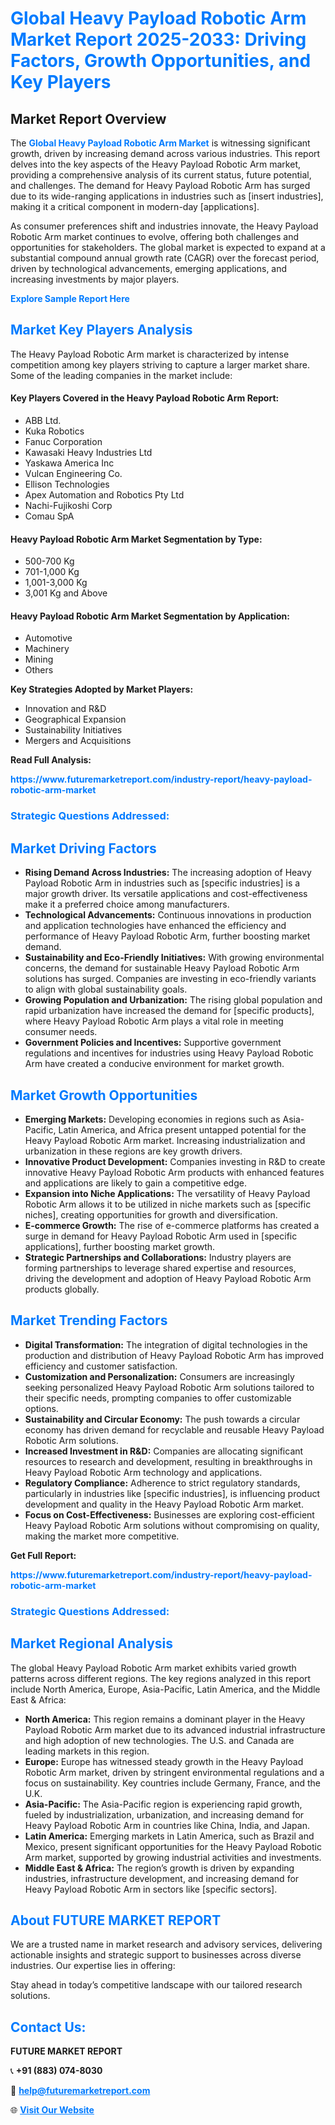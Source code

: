 <h1 style="color: #007BFF;">Global Heavy Payload Robotic Arm Market Report 2025-2033: Driving Factors, Growth Opportunities, and Key Players</h1>

<section id="overview">
<h2>Market Report Overview</h2>
<p>The <a href="https://www.futuremarketreport.com/industry-report/heavy-payload-robotic-arm-market" style="color: #007BFF; text-decoration: none;"><strong>Global Heavy Payload Robotic Arm Market</strong></a> is witnessing significant growth, driven by increasing demand across various industries. This report delves into the key aspects of the Heavy Payload Robotic Arm market, providing a comprehensive analysis of its current status, future potential, and challenges. The demand for Heavy Payload Robotic Arm has surged due to its wide-ranging applications in industries such as [insert industries], making it a critical component in modern-day [applications].</p>
<p>As consumer preferences shift and industries innovate, the Heavy Payload Robotic Arm market continues to evolve, offering both challenges and opportunities for stakeholders. The global market is expected to expand at a substantial compound annual growth rate (CAGR) over the forecast period, driven by technological advancements, emerging applications, and increasing investments by major players.</p>
</section>

<section id="overview">
<p><a href="https://www.futuremarketreport.com/request-sample/reportId=45896" style="color: #007BFF; text-decoration: none;"><strong>Explore Sample Report Here</strong></a></p>
</section>

<section id="key-players">
<h2 style="color: #007BFF;">Market Key Players Analysis</h2>
<p>The Heavy Payload Robotic Arm market is characterized by intense competition among key players striving to capture a larger market share. Some of the leading companies in the market include:</p>
<h4>Key Players Covered in the Heavy Payload Robotic Arm Report:</h4>
<ul><li>ABB Ltd.</li><li>Kuka Robotics</li><li>Fanuc Corporation</li><li>Kawasaki Heavy Industries Ltd</li><li>Yaskawa America Inc</li><li>Vulcan Engineering Co.</li><li>Ellison Technologies</li><li>Apex Automation and Robotics Pty Ltd</li><li>Nachi-Fujikoshi Corp</li><li>Comau SpA</li></ul>
<h4>Heavy Payload Robotic Arm Market Segmentation by Type:</h4>
<ul><li>500-700 Kg</li><li>701-1,000 Kg</li><li>1,001-3,000 Kg</li><li>3,001 Kg and Above</li></ul>

<h4>Heavy Payload Robotic Arm Market Segmentation by Application:</h4>
<ul><li>Automotive</li><li>Machinery</li><li>Mining</li><li>Others</li></ul>
<p><strong>Key Strategies Adopted by Market Players:</strong></p>
<ul>
<li>Innovation and R&D</li>
<li>Geographical Expansion</li>
<li>Sustainability Initiatives</li>
<li>Mergers and Acquisitions</li>
</ul>
</section>

<section>
<p><strong>Read Full Analysis: </strong></p><a href="https://www.futuremarketreport.com/industry-report/heavy-payload-robotic-arm-market" style="color: #007BFF; text-decoration: none;"><strong>https://www.futuremarketreport.com/industry-report/heavy-payload-robotic-arm-market</strong></a>
<h3 style="color: #007BFF;">Strategic Questions Addressed:</h3>
</section>

<section id="driving-factors">
<h2 style="color: #007BFF;">Market Driving Factors</h2>
<ul>
<li><strong>Rising Demand Across Industries:</strong> The increasing adoption of Heavy Payload Robotic Arm in industries such as [specific industries] is a major growth driver. Its versatile applications and cost-effectiveness make it a preferred choice among manufacturers.</li>
<li><strong>Technological Advancements:</strong> Continuous innovations in production and application technologies have enhanced the efficiency and performance of Heavy Payload Robotic Arm, further boosting market demand.</li>
<li><strong>Sustainability and Eco-Friendly Initiatives:</strong> With growing environmental concerns, the demand for sustainable Heavy Payload Robotic Arm solutions has surged. Companies are investing in eco-friendly variants to align with global sustainability goals.</li>
<li><strong>Growing Population and Urbanization:</strong> The rising global population and rapid urbanization have increased the demand for [specific products], where Heavy Payload Robotic Arm plays a vital role in meeting consumer needs.</li>
<li><strong>Government Policies and Incentives:</strong> Supportive government regulations and incentives for industries using Heavy Payload Robotic Arm have created a conducive environment for market growth.</li>
</ul>
</section>

<section id="growth-opportunities">
<h2 style="color: #007BFF;">Market Growth Opportunities</h2>
<ul>
<li><strong>Emerging Markets:</strong> Developing economies in regions such as Asia-Pacific, Latin America, and Africa present untapped potential for the Heavy Payload Robotic Arm market. Increasing industrialization and urbanization in these regions are key growth drivers.</li>
<li><strong>Innovative Product Development:</strong> Companies investing in R&D to create innovative Heavy Payload Robotic Arm products with enhanced features and applications are likely to gain a competitive edge.</li>
<li><strong>Expansion into Niche Applications:</strong> The versatility of Heavy Payload Robotic Arm allows it to be utilized in niche markets such as [specific niches], creating opportunities for growth and diversification.</li>
<li><strong>E-commerce Growth:</strong> The rise of e-commerce platforms has created a surge in demand for Heavy Payload Robotic Arm used in [specific applications], further boosting market growth.</li>
<li><strong>Strategic Partnerships and Collaborations:</strong> Industry players are forming partnerships to leverage shared expertise and resources, driving the development and adoption of Heavy Payload Robotic Arm products globally.</li>
</ul>
</section>

<section id="trending-factors">
<h2 style="color: #007BFF;">Market Trending Factors</h2>
<ul>
<li><strong>Digital Transformation:</strong> The integration of digital technologies in the production and distribution of Heavy Payload Robotic Arm has improved efficiency and customer satisfaction.</li>
<li><strong>Customization and Personalization:</strong> Consumers are increasingly seeking personalized Heavy Payload Robotic Arm solutions tailored to their specific needs, prompting companies to offer customizable options.</li>
<li><strong>Sustainability and Circular Economy:</strong> The push towards a circular economy has driven demand for recyclable and reusable Heavy Payload Robotic Arm solutions.</li>
<li><strong>Increased Investment in R&D:</strong> Companies are allocating significant resources to research and development, resulting in breakthroughs in Heavy Payload Robotic Arm technology and applications.</li>
<li><strong>Regulatory Compliance:</strong> Adherence to strict regulatory standards, particularly in industries like [specific industries], is influencing product development and quality in the Heavy Payload Robotic Arm market.</li>
<li><strong>Focus on Cost-Effectiveness:</strong> Businesses are exploring cost-efficient Heavy Payload Robotic Arm solutions without compromising on quality, making the market more competitive.</li>
</ul>
</section>

<section>
<p><strong>Get Full Report: </strong></p><a href="https://www.futuremarketreport.com/industry-report/heavy-payload-robotic-arm-market" style="color: #007BFF; text-decoration: none;"><strong>https://www.futuremarketreport.com/industry-report/heavy-payload-robotic-arm-market</strong></a>
<h3 style="color: #007BFF;">Strategic Questions Addressed:</h3>
</section>


<section id="regional-analysis">
<h2 style="color: #007BFF;">Market Regional Analysis</h2>
<p>The global Heavy Payload Robotic Arm market exhibits varied growth patterns across different regions. The key regions analyzed in this report include North America, Europe, Asia-Pacific, Latin America, and the Middle East & Africa:</p>
<ul>
<li><strong>North America:</strong> This region remains a dominant player in the Heavy Payload Robotic Arm market due to its advanced industrial infrastructure and high adoption of new technologies. The U.S. and Canada are leading markets in this region.</li>
<li><strong>Europe:</strong> Europe has witnessed steady growth in the Heavy Payload Robotic Arm market, driven by stringent environmental regulations and a focus on sustainability. Key countries include Germany, France, and the U.K.</li>
<li><strong>Asia-Pacific:</strong> The Asia-Pacific region is experiencing rapid growth, fueled by industrialization, urbanization, and increasing demand for Heavy Payload Robotic Arm in countries like China, India, and Japan.</li>
<li><strong>Latin America:</strong> Emerging markets in Latin America, such as Brazil and Mexico, present significant opportunities for the Heavy Payload Robotic Arm market, supported by growing industrial activities and investments.</li>
<li><strong>Middle East & Africa:</strong> The region’s growth is driven by expanding industries, infrastructure development, and increasing demand for Heavy Payload Robotic Arm in sectors like [specific sectors].</li>
</ul>
</section>

<footer>
<h2 style="color: #007BFF;">About FUTURE MARKET REPORT</h2>
<p>We are a trusted name in market research and advisory services, delivering actionable insights and strategic support to businesses across diverse industries. Our expertise lies in offering:</p>

<p>Stay ahead in today’s competitive landscape with our tailored research solutions.</p>

<h2 style="color: #007BFF;">Contact Us:</h2>
<p><strong>FUTURE MARKET REPORT</strong></p>
<p>📞 <strong>+91 (883) 074-8030</strong></p>
<p>📧 <strong><a href="mailto:help@futuremarketreport.com" style="color: #007BFF;">help@futuremarketreport.com</a></strong></p>
<p>🌐 <strong><a href="https://www.futuremarketreport.com/" style="color: #007BFF;">Visit Our Website</a></strong></p>
</footer>